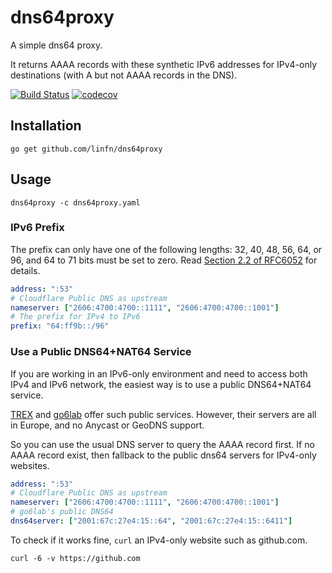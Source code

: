 #  dns64proxy

A simple dns64 proxy.

It returns AAAA records with these synthetic IPv6 addresses for IPv4-only destinations (with A but not AAAA records in the DNS).

[![Build Status](https://travis-ci.com/linfn/dns64proxy.svg?branch=master)](https://travis-ci.com/linfn/dns64proxy)
[![codecov](https://codecov.io/gh/linfn/dns64proxy/branch/master/graph/badge.svg)](https://codecov.io/gh/linfn/dns64proxy)

## Installation

```shell
go get github.com/linfn/dns64proxy
```

## Usage

```shell
dns64proxy -c dns64proxy.yaml
```

### IPv6 Prefix

The prefix can only have one of the following lengths: 32, 40, 48, 56, 64, or 96, and 64 to 71 bits must be set to zero. Read [Section 2.2 of RFC6052](https://tools.ietf.org/html/rfc6052#section-2.2) for details.

```yaml
address: ":53"
# Cloudflare Public DNS as upstream
nameserver: ["2606:4700:4700::1111", "2606:4700:4700::1001"]
# The prefix for IPv4 to IPv6
prefix: "64:ff9b::/96"
```

### Use a Public DNS64+NAT64 Service

If you are working in an IPv6-only environment and need to access both IPv4 and IPv6 network, the easiest way is to use a public DNS64+NAT64 service.

[TREX](http://www.trex.fi/2011/dns64.html) and [go6lab](https://go6lab.si/current-ipv6-tests/nat64dns64-public-test/) offer such public services. However, their servers are all in Europe, and no Anycast or GeoDNS support. 

So you can use the usual DNS server to query the AAAA record first. If no AAAA record exist, then fallback to the public dns64 servers for IPv4-only websites.

```yaml
address: ":53"
# Cloudflare Public DNS as upstream
nameserver: ["2606:4700:4700::1111", "2606:4700:4700::1001"]
# go6lab's public DNS64
dns64server: ["2001:67c:27e4:15::64", "2001:67c:27e4:15::6411"]
```

To check if it works fine, `curl` an IPv4-only website such as github.com.

```shell
curl -6 -v https://github.com
```

